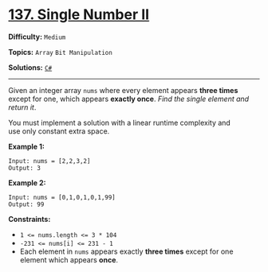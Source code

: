 # [137. Single Number II](https://leetcode.com/problems/single-number-ii/)

**Difficulty:** `Medium`

**Topics:** `Array` `Bit Manipulation`

**Solutions:** [`C#`](../../src/csharp/challenges/Problems/SingleNumberIi.cs)

---

Given an integer array `nums` where every element appears **three times** except for one, which appears **exactly once**. *Find the single element and return it*.

You must implement a solution with a linear runtime complexity and use only constant extra space.

**Example 1:**

```
Input: nums = [2,2,3,2]
Output: 3
```

**Example 2:**

```
Input: nums = [0,1,0,1,0,1,99]
Output: 99
```

**Constraints:**

* `1 <= nums.length <= 3 * 104`
* `-231 <= nums[i] <= 231 - 1`
* Each element in `nums` appears exactly **three times** except for one element which appears **once**.